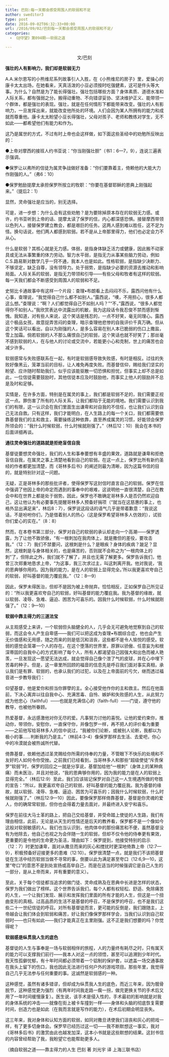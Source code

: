 ```yaml
---
title: 巴刻:每一天都会感受周围人的软弱和不足
author: sweditor3
type: post
date: 2016-09-02T06:32:33+00:00
url: /2016/09/02/巴刻每一天都会感受周围人的软弱和不足/
categories:
  - 《@守望》第094期——软弱之道

---
```

<p style="text-align: center;">
  文/巴刻
</p>

<!--more-->

**强壮的人有影响力，我们却是软弱无力**

A.A.米尔恩写的小熊维尼系列故事引人入胜，在《小熊维尼的房子》里，爱操心的康卡太太出场，在她看来，天真活泼的小豆必须按时吃强健素，这可是件头等大事。为什么？自然是为了能长得强壮。强壮包括哪些方面？身体素质、道德水准和人际关系，都有强弱之分。搬得动重物、不向错谬妥协、坚决维护正义、能带领一个群体，都是强壮的表现。强壮，就是在任何情形下都能带来改变。强壮的人有影响力，一旦发挥出来，就能改变他所处的环境。人们会因为某人所拥有的能力和成就而尊重他。康卡太太盼望小豆长得强壮，父母对孩子、老师和教练对学生，无不如此——都希望他们有能力和作为。

这乃是属世的方式，不过有时上帝也会这样做，如下面这些圣经中的劝勉所反映出的：

●上帝对摩西的接班人约书亚说：“你当刚强壮胆”（书1：6—7，9），连说三遍表示强调。
  
●保罗让以弗所的信徒为属灵争战做好准备：“你们要靠着主，倚赖他的大能大力作刚强的人。”（弗6：10）
  
●保罗勉励提摩太承担保罗所按立的牧职：“你要在基督耶稣的恩典上刚强起来。”（提后2：1）

显然，灵命强壮是应当的，别无选择。

可是，进一步想：为什么会有这些劝勉？是为要除掉原本存在的软弱无力感。或许，约书亚听到上帝的话、提摩太读了保罗的信，内心都深感恐惧。接替摩西带领以色列人，接替保罗建立教会，都是艰巨的任务。这两人感到难以胜任，这不足为怪。换句话说，他们两人都感到软弱。若不是从上帝那里得力，他们也必定会力不从心。

什么是软弱？其核心就是无力感。体弱，是指身体缺乏活力或健康，因此搬不动家具或无法从事繁重的体力劳动。智力水平弱，是指无力从事某些脑力劳动，例如C.S.路易斯对数学几乎一窍不通，我本人也是如此。性格软弱，是指缺少决断力、不够坚定，缺乏自尊，没有领导力。处于弱势，是指缺少必要的资源去推动和影响局面。人际关系的软弱，是指无力带领和引导——有些父母和牧者有这样的软弱。每一天我们都会不断感受到周围人的软弱和不足。

史努比卡通故事中有这样一个片段：查理•布朗看上去闷闷不乐，露西问他有什么心事，查理说，“我觉得自己什么都不如别人。”露西说，“噢，不用担心，很多人都这么想。”查理说：“啊？人们都觉得自己不如别人吗？”“不，”露西说，“很多人都觉得你不如别人。”我欣赏表达中流露出的机敏，我为这段话令我忍俊不禁而感到惭愧。我知道，对有些人来说，这个笑话是残忍的，一点不好笑，毫无同理心。露西这个极品女孩，故意捉弄苦闷的查理，暗示查理他悲惨的自我评价千真万确。但从这个笑话可以看出，自以为刚强的人，是多么容易在别人本已脆弱的伤口上撒盐，雪上加霜。倘若软弱的人不那么痛恨自己的软弱，这个笑话也就不好笑了；那丝毫不感到软弱的人，在与他人的讨论或交流中，若能更小心和克制，世上的痛苦也会减少许多。

软弱感常与失败感联系在一起，有时是软弱感导致失败感，有时是相反。过往的失败好像黑云，笼罩当前的目标，让人难免再度失败。而基督信仰，赐给我们坚实的盼望、应许随时帮助我们，似乎应该能驱散一切恐惧和担忧，但事实上却不总是如此，一位信徒需要鼓励时，其他信徒本应及时鼓励他，而事实上他人的鼓励并不总是及时和足够。

实情是，在许多方面，特别是在属灵的事上，我们都是软弱不足的，我们需要正视这一点。罪伤害了所有的人际关系，让我们都陷于无能的境地。我们需要认识到我们的有限，这一认识会在我们里面生出谦卑和对自我的不信任，也让我们认识到自己无法自救。只有这样，我们才能明白，在人生路上的每一个关口，我们都需要依靠基督我们的主和救主，需要操练这种依靠，直至养成属灵的习惯，好能领会保罗所领会的：“我什么时候软弱，什么时候就刚强了。”（林后12：10）我会在本书的后面详细再谈。

**通往灵命强壮的道路就是拒绝盲信自我**

基督徒要想灵命强壮，我们的人生和事奉要想有丰盛的果效，道路就是谦卑和拒绝盲信自我，在属灵之事上清楚地看到自己的软弱。在这一点上，保罗比所有新约圣经的作者都更加清楚，而《哥林多后书》的阐述则最为清晰，因为这篇书信的目的，就是特别针对这一问题。

无疑，正是哥林多的那些批评者，使得保罗写这封信时直言自己的软弱。保罗在信中强调了他因上帝的命定而遇到的事奉中的艰难，这说明他一直很清楚，自己在教会中和在世界上都是处于弱势。因此，保罗也不敢确定哥林多人是否仍然欢迎自己，这让他认为有必要事先提醒哥林多人预备好捐项（“就当在这慈惠的事上，也格外显出满足来”，林后8：7），保罗说这段话的语气几乎是带着歉意：“我说这话，不是吩咐你们，乃是借着别人的热心（这是保罗希望哥林多人仿效的），试验你们爱心的实在。”（8：8）

然而，在本卷书第三部分，保罗对自己的软弱的承认却走向一个高潮——保罗透露，为了让他不致骄傲，“有一根刺加在我肉体上，就是撒但的差役，要攻击我。”（12：7）我们不禁要问，这根刺是什么？是眼疾？身体的疾病？跛足？显然，这根刺是与身体相关的，也是痛苦的，否则就不会称之为“一根肉体上的刺”了，但除此之外，我们就不了解了，并且也无需了解更多。保罗告诉我们，他曾三次郑重地恳求上帝，“为这事，我三次求过主，叫这刺离开我。他对我说，‘我的恩典够你用的。因为我的能力，是在人的软弱上显得完全。’所以我更喜欢夸自己的软弱，好叫基督的能力覆庇我。”（12：8—9）

因此，保罗未得医治，但却不是因为被上帝抛弃。恰恰相反，正如保罗自己所见证的：“所以我更喜欢夸自己的软弱，好叫基督的能力覆庇我。我为基督的缘故，就以软弱、凌辱、急难、逼迫、困苦为可喜乐的。因我什么时候软弱，什么时候就刚强了。”（12：9—10）

**软弱中靠主得力的三道法宝**

从主观感受上来讲，一个软弱但头脑健全的人，几乎会无可避免地觉察到自己的软弱，而这会令人产生自卑感——我们可以把这成为查理•布朗综合症，他也会产生无价值感和无用感，随之而来的则是低沉和沮丧，这些都不是令人愉悦的感受。软弱的感觉会笼罩一个人的存在。在这个堕落的世界里，原罪以骄傲、任意妄为和根深蒂固的自我中心的方式影响了每个人，所有人都渴望自己因强大和出色而被人艳羡，一旦发现这一愿望无法达成，就会觉得自己像个泄了气的皮球，并在心中埋下苦毒的种子。但是，这一章里所回顾的福音的信息先是呼召我们面对事实真相，承认我们是有罪、软弱的，也承认我们的过犯，以及在上帝面前的亏欠，继而透过福音进一步教导我们：

仰望基督，他是爱你和担当你罪孽的主。全心接受他作你的主和救主。然后在他面前，下决心离弃以往自我中心、充满苦毒、自怜、嫉妒和失败感的人生，从此努力成为他忠心（faithful）——也就是充满信心的（faith-full）——门徒，遵守他的教导，也被他所眷顾。

热爱基督，永远感激他对你无尽的爱。凡事努力讨他的喜悦。让他的爱约束你，推动你，带领你，安慰你，一直保守你，并像包罗一样，再不把人的评价看为重要——之前他写给哥林多人的信中说过，“我被你们论断，或被别人论断，我都以为极小的事……判断我的乃是主。”（林前4:3-4）像保罗那样去生活、去爱吧，你心中的冷漠就会被热诚所代替。

倚靠基督，依赖他透过圣灵赐给你所需的侍奉的力量，不管眼下不快乐的处境和不友好的人如何令你受挫。之前我们已经看到，当哥林多人和那些“超级使徒”斥责保罗“软弱”时，保罗的回应之一就是分享说，基督加给他“一根刺”（身体上的某种病痛）而未医治，并且对他说，“我的恩典够你用的，因为我的能力是在人的软弱上显得完全。”（林后12:9）至此，我们应该铭记保罗对自己这一人生境遇所做的夸胜的宣告：“所以，我更喜欢夸自己的软弱，好叫基督的能力覆庇我。我为基督的缘故，就以软弱、凌辱、急难、逼迫、困苦为可喜乐的；因我什么时候软弱，什么时候就刚强了。”（林后12:9—10）因此，要像保罗那样倚靠基督，基督是你灵魂的爱人，你的确常常软弱，但你也会得着力量去面对，并最终进入安宁和喜乐。

保罗在前往大马士革的路上，把自己交给基督，并受命踏上使徒的人生路，我们有理由相信，此前，无论是从天生的性情还是后天的教养看，保罗都不是一个像如今这般对软弱敏感的人。我们也当认识到，他肉体中的那份痛苦和不便，虽然基督没有为他除去，他自己也视之为会伴随一生的软弱，但却不仅令他的侍奉更有果效，更重要的是令他的生命更为圣洁，理由如下：保罗提到，他接受特别的启示（12：7）时更加谦卑，面对从撒旦而来的灰心和搅扰时更深地倚靠上帝（12:7—9），积极预备好迎接更多的患难（12:10）。保罗很清楚一点，就是我们不该把基督徒在生活中经历软弱当做不寻常的事，倒要以此为满足甚至夸口（12:6,9—10，这里“夸口”的意思不是到处宣扬或高举自己，而是在适当的时候强调它是自己人生的一部分，是从上帝而来，并有重要的意义）。

至此，关于每个信徒都当追求的做门徒、灵命成熟及在恩典中长进是怎样的状态，保罗为我们做出了榜样。这个世界告诉我们，每个人都有权轻松、舒适、免除痛苦的人生，一个让我们发现、展示和发挥我们里面的所有才能的人生，但这是一个扭曲变形的真相。过高品质的生活不是基督的呼召，不是保罗的呼召，也不是我们这些二十一世纪信徒的呼召。对所有基督徒而言，更可能的反倒是，我们跟随主，上帝越会让我们体会到软弱和痛苦，好让我们像保罗那样学会，当我们认识到自己软弱时——也只有如此——我们才能真正在主里刚强。这不正是我们想要的吗？你觉得呢？

**软弱感是纵贯我人生的底色**

基督徒的人生与事奉是一场与软弱相伴的旅程，人的力量终有耗尽之时，只有属天的能力可以支撑我们前行——我本人对这一点的领悟，甚至可以追溯到少年时代。我天性孤僻忧郁，有十年时间都必须带着一个铝制的保护套，以遮盖一场交通事故在我头上留下的伤口，我也因此无法进行任何户外的游戏项目。那些年里，我觉得自己几乎无法参与任何重要的事。这诚然是软弱感的一种。

这种感觉，虽然有诸多错谬，但却成为纵贯我人生的底色，而近三年来，因为髋骨脱节，这种感觉更为强烈（有两年时间我走路一瘸一拐，做完更换关节的手术后又用了一年时间缓慢康复）。医生说，该手术是侵入性的，手术最初的影响就是对我的身体系统的冲击——就像在街上被卡车撞到一样——身体和头脑的彻底恢复需要时间，创造力也是如此（在我而言就是写作的能力），在术后初期会明显丧失。

这三年来，我对身体和认知方面的软弱，如同对撒旦诱使我们沮丧和灰心的把戏一样，有了更多切身体会。保罗早已经历过这一切——我不断默想这一事实，我对《哥林多后书》的激赏由此也越发加深，这本小书就是这些默想的结果。这封书信的内容曾经帮助了我，我盼望它也能帮助更多人。

（摘自软弱之道——靠主得力的人生 巴刻 著 刘光宇 译 上海三联书店）